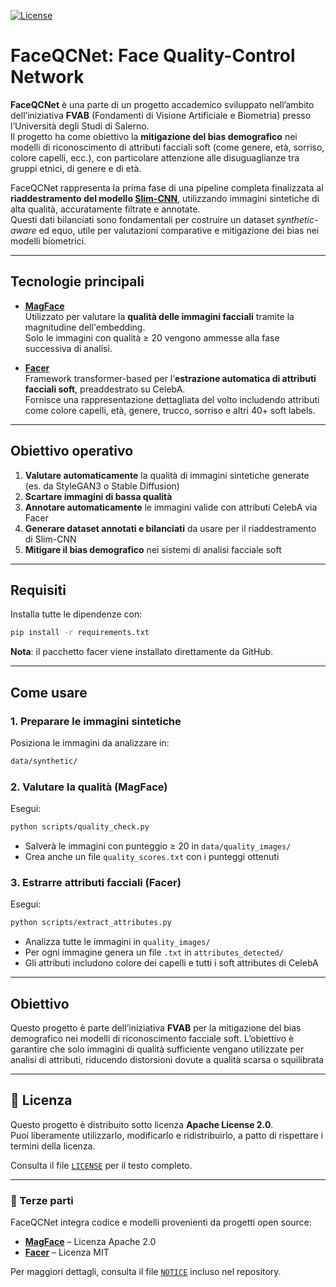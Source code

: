 [![License](https://img.shields.io/badge/license-Apache--2.0-blue.svg)](./LICENSE)

# FaceQCNet: Face Quality-Control Network

**FaceQCNet** è una parte di un progetto accademico sviluppato nell’ambito dell’iniziativa **FVAB** (Fondamenti di Visione Artificiale e Biometria) presso l’Università degli Studi di Salerno.  
Il progetto ha come obiettivo la **mitigazione del bias demografico** nei modelli di riconoscimento di attributi facciali soft (come genere, età, sorriso, colore capelli, ecc.), con particolare attenzione alle disuguaglianze tra gruppi etnici, di genere e di età.

FaceQCNet rappresenta la prima fase di una pipeline completa finalizzata al **riaddestramento del modello [Slim-CNN](https://github.com/gtamba/pytorch-slim-cnn)**, utilizzando immagini sintetiche di alta qualità, accuratamente filtrate e annotate.  
Questi dati bilanciati sono fondamentali per costruire un dataset *synthetic-aware* ed equo, utile per valutazioni comparative e mitigazione dei bias nei modelli biometrici.

---

## Tecnologie principali

- **[MagFace](https://github.com/IrvingMeng/MagFace)**  
  Utilizzato per valutare la **qualità delle immagini facciali** tramite la magnitudine dell'embedding.  
  Solo le immagini con qualità ≥ 20 vengono ammesse alla fase successiva di analisi.

- **[Facer](https://github.com/FacePerceiver/facer)**  
  Framework transformer-based per l’**estrazione automatica di attributi facciali soft**, preaddestrato su CelebA.  
  Fornisce una rappresentazione dettagliata del volto includendo attributi come colore capelli, età, genere, trucco, sorriso e altri 40+ soft labels.

---

## Obiettivo operativo

1. **Valutare automaticamente** la qualità di immagini sintetiche generate (es. da StyleGAN3 o Stable Diffusion)
2. **Scartare immagini di bassa qualità**
3. **Annotare automaticamente** le immagini valide con attributi CelebA via Facer
4. **Generare dataset annotati e bilanciati** da usare per il riaddestramento di Slim-CNN
5. **Mitigare il bias demografico** nei sistemi di analisi facciale soft

---

## Requisiti
Installa tutte le dipendenze con:

```bash
pip install -r requirements.txt
```

**Nota**: il pacchetto facer viene installato direttamente da GitHub.

---

## Come usare
### 1. Preparare le immagini sintetiche
Posiziona le immagini da analizzare in:

```bash
data/synthetic/
```

### 2. Valutare la qualità (MagFace)
Esegui:
```bash
python scripts/quality_check.py
```

- Salverà le immagini con punteggio ≥ 20 in `data/quality_images/`
- Crea anche un file `quality_scores.txt` con i punteggi ottenuti

### 3. Estrarre attributi facciali (Facer)
Esegui:

```bash
python scripts/extract_attributes.py
```

- Analizza tutte le immagini in `quality_images/`
- Per ogni immagine genera un file `.txt` in `attributes_detected/`
- Gli attributi includono colore dei capelli e tutti i soft attributes di CelebA

--- 

## Obiettivo
Questo progetto è parte dell’iniziativa **FVAB** per la mitigazione del bias demografico nei modelli di riconoscimento facciale soft.
L’obiettivo è garantire che solo immagini di qualità sufficiente vengano utilizzate per analisi di attributi, riducendo distorsioni dovute a qualità scarsa o squilibrata

---

## 📜 Licenza

Questo progetto è distribuito sotto licenza **Apache License 2.0**.  
Puoi liberamente utilizzarlo, modificarlo e ridistribuirlo, a patto di rispettare i termini della licenza.

Consulta il file [`LICENSE`](./LICENSE) per il testo completo.

---

### 📎 Terze parti

FaceQCNet integra codice e modelli provenienti da progetti open source:

- **[MagFace](https://github.com/IrvingMeng/MagFace)** – Licenza Apache 2.0  
- **[Facer](https://github.com/FacePerceiver/facer)** – Licenza MIT

Per maggiori dettagli, consulta il file [`NOTICE`](./NOTICE) incluso nel repository.
